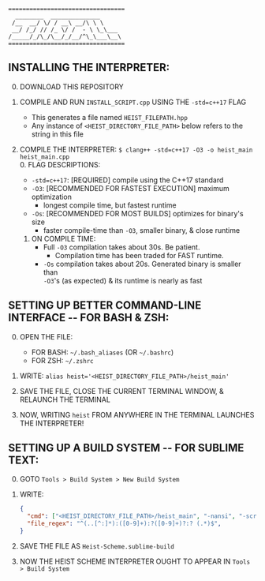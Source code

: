```
=================================
  ________  ______________
 /__  __/ \/ / __\ __/\ \ \
 __/ /_/ // /_ \/ /  - \ \_\___
/_____/_/\_/\__/_/__/^\_\___\__\
=================================
```

INSTALLING THE INTERPRETER:
----------------------------

0. DOWNLOAD THIS REPOSITORY

1. COMPILE AND RUN `INSTALL_SCRIPT.cpp` USING THE `-std=c++17` FLAG
   - This generates a file named `HEIST_FILEPATH.hpp`
   - Any instance of `<HEIST_DIRECTORY_FILE_PATH>` below refers to the string in this file

2. COMPILE THE INTERPRETER: `$ clang++ -std=c++17 -O3 -o heist_main heist_main.cpp`<br>
   0. FLAG DESCRIPTIONS:
      - `-std=c++17`: [REQUIRED] compile using the C++17 standard
      - `-O3`: [RECOMMENDED FOR FASTEST EXECUTION] maximum optimization
        * longest compile time, but fastest runtime
      - `-Os`: [RECOMMENDED FOR MOST BUILDS] optimizes for binary's size
        * faster compile-time than `-O3`, smaller binary, & close runtime
   1. ON COMPILE TIME:
      - Full `-O3` compilation takes about 30s. Be patient.
        * Compilation time has been traded for FAST runtime.
      - `-Os` compilation takes about 20s. Generated binary is smaller than<br>
        `-O3`'s (as expected) & its runtime is nearly as fast



SETTING UP BETTER COMMAND-LINE INTERFACE -- FOR BASH & ZSH:
------------------------------------------------------------

0. OPEN THE FILE:
   * FOR BASH: `~/.bash_aliases` (OR `~/.bashrc`)
   * FOR ZSH: `~/.zshrc`

1. WRITE: `alias heist='<HEIST_DIRECTORY_FILE_PATH>/heist_main'`

2. SAVE THE FILE, CLOSE THE CURRENT TERMINAL WINDOW, & RELAUNCH THE TERMINAL

3. NOW, WRITING `heist` FROM ANYWHERE IN THE TERMINAL LAUNCHES THE INTERPRETER!



SETTING UP A BUILD SYSTEM -- FOR SUBLIME TEXT:
-----------------------------------------------

0. GOTO `Tools > Build System > New Build System`

1. WRITE:
    ```json
    {
      "cmd": ["<HEIST_DIRECTORY_FILE_PATH>/heist_main", "-nansi", "-script", "$file"],
      "file_regex": "^(..[^:]*):([0-9]+):?([0-9]+)?:? (.*)$",
    }
    ```

2. SAVE THE FILE AS `Heist-Scheme.sublime-build`

3. NOW THE HEIST SCHEME INTERPRETER OUGHT TO APPEAR IN `Tools > Build System`
